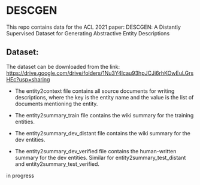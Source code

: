 # DESCGEN
This repo contains data for the ACL 2021 paper: DESCGEN: A Distantly Supervised Dataset for Generating Abstractive Entity Descriptions

## Dataset: 
The dataset can be downloaded from the link: https://drive.google.com/drive/folders/1Nu3Y4lcau93hpJCJi6rhKOwEuLGrsHEc?usp=sharing
- The entity2context file contains all source documents for writing descriptions, where the key is the entity name and the value is the list of documents mentioning the entity. 

- The entity2summary_train file contains the wiki summary for the training entities.

- The entity2summary_dev_distant file contains the wiki summary for the dev entities.

- The entity2summary_dev_verified file contains the human-written summary for the dev entities. Similar for entity2summary_test_distant and entity2summary_test_verified.


in progress
